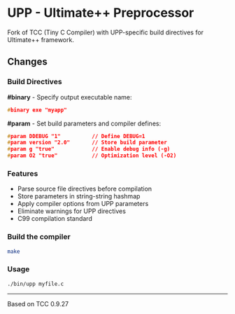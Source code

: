 # UPP - Ultimate++ Preprocessor

Fork of TCC (Tiny C Compiler) with UPP-specific build directives for Ultimate++ framework.

## Changes

### Build Directives

**#binary** - Specify output executable name:
```c
#binary exe "myapp"
```

**#param** - Set build parameters and compiler defines:
```c
#param DDEBUG "1"          // Define DEBUG=1
#param version "2.0"       // Store build parameter
#param g "true"            // Enable debug info (-g)
#param O2 "true"           // Optimization level (-O2)
```

### Features

- Parse source file directives before compilation
- Store parameters in string-string hashmap
- Apply compiler options from UPP parameters
- Eliminate warnings for UPP directives
- C99 compilation standard

### Build the compiler

```bash
make
```

### Usage

```bash
./bin/upp myfile.c
```

---
Based on TCC 0.9.27
